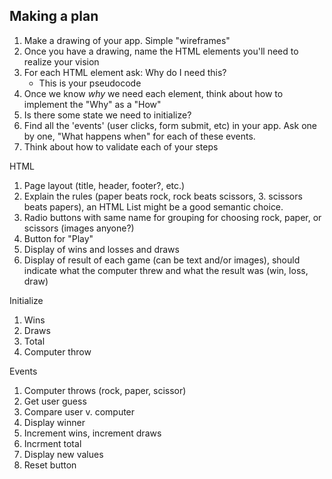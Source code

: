 ## Making a plan
1) Make a drawing of your app. Simple "wireframes"
2) Once you have a drawing, name the HTML elements you'll need to realize your vision
3) For each HTML element ask: Why do I need this?
    - This is your pseudocode
4) Once we know _why_ we need each element, think about how to implement the "Why" as a "How"
5) Is there some state we need to initialize?
6) Find all the 'events' (user clicks, form submit, etc) in your app. Ask one by one, "What happens when" for each of these events.
7) Think about how to validate each of your steps

HTML
1. Page layout (title, header, footer?, etc.)
2. Explain the rules (paper beats rock, rock beats scissors, 3. scissors beats papers), an HTML List might be a good semantic choice.
3. Radio buttons with same name for grouping for choosing rock, paper, or scissors (images anyone?)
4. Button for "Play"
5. Display of wins and losses and draws
6. Display of result of each game (can be text and/or images), should indicate what the computer threw and what the result was (win, loss, draw)

Initialize
1. Wins
2. Draws
3. Total
4. Computer throw

Events
1. Computer throws (rock, paper, scissor)
2. Get user guess
3. Compare user v. computer
4. Display winner
5. Increment wins, increment draws
6. Incrment total 
7. Display new values
8. Reset button
